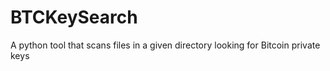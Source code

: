 # BTCKeySearch
A python tool that scans files in a given directory looking for Bitcoin private keys
